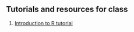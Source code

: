 ## Tutorials and resources for class

1. [Introduction to R tutorial](./stuff/introduction_to_R.html)